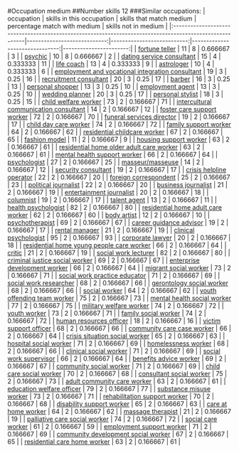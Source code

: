 #Occupation medium
##Number skills 12
###Similar occupations:
| occupation                                                                                              |   skills in this occupation |   skills that match medium |   percentage match with medium |   skills not in medium |
|:--------------------------------------------------------------------------------------------------------|----------------------------:|---------------------------:|-------------------------------:|-----------------------:|
| [fortune teller](fortune_teller.md)                                                                     |                          11 |                          8 |                       0.666667 |                      3 |
| [psychic](psychic.md)                                                                                   |                          10 |                          8 |                       0.666667 |                      2 |
| [dating service consultant](dating_service_consultant.md)                                               |                          15 |                          4 |                       0.333333 |                     11 |
| [life coach](life_coach.md)                                                                             |                          13 |                          4 |                       0.333333 |                      9 |
| [astrologer](astrologer.md)                                                                             |                          10 |                          4 |                       0.333333 |                      6 |
| [employment and vocational integration consultant](employment_and_vocational_integration_consultant.md) |                          19 |                          3 |                       0.25     |                     16 |
| [recruitment consultant](recruitment_consultant.md)                                                     |                          20 |                          3 |                       0.25     |                     17 |
| [barber](barber.md)                                                                                     |                          16 |                          3 |                       0.25     |                     13 |
| [personal shopper](personal_shopper.md)                                                                 |                          13 |                          3 |                       0.25     |                     10 |
| [employment agent](employment_agent.md)                                                                 |                          13 |                          3 |                       0.25     |                     10 |
| [wedding planner](wedding_planner.md)                                                                   |                          20 |                          3 |                       0.25     |                     17 |
| [personal stylist](personal_stylist.md)                                                                 |                          18 |                          3 |                       0.25     |                     15 |
| [child welfare worker](child_welfare_worker.md)                                                         |                          73 |                          2 |                       0.166667 |                     71 |
| [intercultural communication consultant](intercultural_communication_consultant.md)                     |                          14 |                          2 |                       0.166667 |                     12 |
| [foster care support worker](foster_care_support_worker.md)                                             |                          72 |                          2 |                       0.166667 |                     70 |
| [funeral services director](funeral_services_director.md)                                               |                          19 |                          2 |                       0.166667 |                     17 |
| [child day care worker](child_day_care_worker.md)                                                       |                          74 |                          2 |                       0.166667 |                     72 |
| [family support worker](family_support_worker.md)                                                       |                          64 |                          2 |                       0.166667 |                     62 |
| [residential childcare worker](residential_childcare_worker.md)                                         |                          67 |                          2 |                       0.166667 |                     65 |
| [fashion model](fashion_model.md)                                                                       |                          11 |                          2 |                       0.166667 |                      9 |
| [housing support worker](housing_support_worker.md)                                                     |                          63 |                          2 |                       0.166667 |                     61 |
| [residential home older adult care worker](residential_home_older_adult_care_worker.md)                 |                          63 |                          2 |                       0.166667 |                     61 |
| [mental health support worker](mental_health_support_worker.md)                                         |                          66 |                          2 |                       0.166667 |                     64 |
| [psychologist](psychologist.md)                                                                         |                          27 |                          2 |                       0.166667 |                     25 |
| [masseur/masseuse](masseur-masseuse.md)                                                                 |                          14 |                          2 |                       0.166667 |                     12 |
| [security consultant](security_consultant.md)                                                           |                          19 |                          2 |                       0.166667 |                     17 |
| [crisis helpline operator](crisis_helpline_operator.md)                                                 |                          22 |                          2 |                       0.166667 |                     20 |
| [foreign correspondent](foreign_correspondent.md)                                                       |                          25 |                          2 |                       0.166667 |                     23 |
| [political journalist](political_journalist.md)                                                         |                          22 |                          2 |                       0.166667 |                     20 |
| [business journalist](business_journalist.md)                                                           |                          21 |                          2 |                       0.166667 |                     19 |
| [entertainment journalist](entertainment_journalist.md)                                                 |                          20 |                          2 |                       0.166667 |                     18 |
| [columnist](columnist.md)                                                                               |                          19 |                          2 |                       0.166667 |                     17 |
| [talent agent](talent_agent.md)                                                                         |                          13 |                          2 |                       0.166667 |                     11 |
| [health psychologist](health_psychologist.md)                                                           |                          82 |                          2 |                       0.166667 |                     80 |
| [residential home adult care worker](residential_home_adult_care_worker.md)                             |                          62 |                          2 |                       0.166667 |                     60 |
| [body artist](body_artist.md)                                                                           |                          12 |                          2 |                       0.166667 |                     10 |
| [psychotherapist](psychotherapist.md)                                                                   |                          69 |                          2 |                       0.166667 |                     67 |
| [career guidance advisor](career_guidance_advisor.md)                                                   |                          19 |                          2 |                       0.166667 |                     17 |
| [rental manager](rental_manager.md)                                                                     |                          21 |                          2 |                       0.166667 |                     19 |
| [clinical psychologist](clinical_psychologist.md)                                                       |                          95 |                          2 |                       0.166667 |                     93 |
| [corporate lawyer](corporate_lawyer.md)                                                                 |                          20 |                          2 |                       0.166667 |                     18 |
| [residential home young people care worker](residential_home_young_people_care_worker.md)               |                          66 |                          2 |                       0.166667 |                     64 |
| [critic](critic.md)                                                                                     |                          21 |                          2 |                       0.166667 |                     19 |
| [social work lecturer](social_work_lecturer.md)                                                         |                          82 |                          2 |                       0.166667 |                     80 |
| [criminal justice social worker](criminal_justice_social_worker.md)                                     |                          69 |                          2 |                       0.166667 |                     67 |
| [enterprise development worker](enterprise_development_worker.md)                                       |                          66 |                          2 |                       0.166667 |                     64 |
| [migrant social worker](migrant_social_worker.md)                                                       |                          73 |                          2 |                       0.166667 |                     71 |
| [social work practice educator](social_work_practice_educator.md)                                       |                          71 |                          2 |                       0.166667 |                     69 |
| [social work researcher](social_work_researcher.md)                                                     |                          68 |                          2 |                       0.166667 |                     66 |
| [gerontology social worker](gerontology_social_worker.md)                                               |                          68 |                          2 |                       0.166667 |                     66 |
| [social worker](social_worker.md)                                                                       |                          64 |                          2 |                       0.166667 |                     62 |
| [youth offending team worker](youth_offending_team_worker.md)                                           |                          75 |                          2 |                       0.166667 |                     73 |
| [mental health social worker](mental_health_social_worker.md)                                           |                          77 |                          2 |                       0.166667 |                     75 |
| [military welfare worker](military_welfare_worker.md)                                                   |                          74 |                          2 |                       0.166667 |                     72 |
| [youth worker](youth_worker.md)                                                                         |                          73 |                          2 |                       0.166667 |                     71 |
| [family social worker](family_social_worker.md)                                                         |                          74 |                          2 |                       0.166667 |                     72 |
| [human resources officer](human_resources_officer.md)                                                   |                          18 |                          2 |                       0.166667 |                     16 |
| [victim support officer](victim_support_officer.md)                                                     |                          68 |                          2 |                       0.166667 |                     66 |
| [community care case worker](community_care_case_worker.md)                                             |                          66 |                          2 |                       0.166667 |                     64 |
| [crisis situation social worker](crisis_situation_social_worker.md)                                     |                          65 |                          2 |                       0.166667 |                     63 |
| [hospital social worker](hospital_social_worker.md)                                                     |                          71 |                          2 |                       0.166667 |                     69 |
| [homelessness worker](homelessness_worker.md)                                                           |                          68 |                          2 |                       0.166667 |                     66 |
| [clinical social worker](clinical_social_worker.md)                                                     |                          71 |                          2 |                       0.166667 |                     69 |
| [social work supervisor](social_work_supervisor.md)                                                     |                          66 |                          2 |                       0.166667 |                     64 |
| [benefits advice worker](benefits_advice_worker.md)                                                     |                          69 |                          2 |                       0.166667 |                     67 |
| [community social worker](community_social_worker.md)                                                   |                          71 |                          2 |                       0.166667 |                     69 |
| [child care social worker](child_care_social_worker.md)                                                 |                          70 |                          2 |                       0.166667 |                     68 |
| [consultant social worker](consultant_social_worker.md)                                                 |                          75 |                          2 |                       0.166667 |                     73 |
| [adult community care worker](adult_community_care_worker.md)                                           |                          63 |                          2 |                       0.166667 |                     61 |
| [education welfare officer](education_welfare_officer.md)                                               |                          79 |                          2 |                       0.166667 |                     77 |
| [substance misuse worker](substance_misuse_worker.md)                                                   |                          73 |                          2 |                       0.166667 |                     71 |
| [rehabilitation support worker](rehabilitation_support_worker.md)                                       |                          70 |                          2 |                       0.166667 |                     68 |
| [disability support worker](disability_support_worker.md)                                               |                          65 |                          2 |                       0.166667 |                     63 |
| [care at home worker](care_at_home_worker.md)                                                           |                          64 |                          2 |                       0.166667 |                     62 |
| [massage therapist](massage_therapist.md)                                                               |                          21 |                          2 |                       0.166667 |                     19 |
| [palliative care social worker](palliative_care_social_worker.md)                                       |                          74 |                          2 |                       0.166667 |                     72 |
| [social care worker](social_care_worker.md)                                                             |                          61 |                          2 |                       0.166667 |                     59 |
| [employment support worker](employment_support_worker.md)                                               |                          71 |                          2 |                       0.166667 |                     69 |
| [community development social worker](community_development_social_worker.md)                           |                          67 |                          2 |                       0.166667 |                     65 |
| [residential care home worker](residential_care_home_worker.md)                                         |                          63 |                          2 |                       0.166667 |                     61 |
